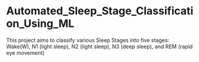 # Automated_Sleep_Stage_Classification_Using_ML
This project aims to classify various Sleep Stages into five stages: Wake(W), N1 (light sleep), N2 (light sleep), N3 (deep sleep), and REM (rapid eye movement)
